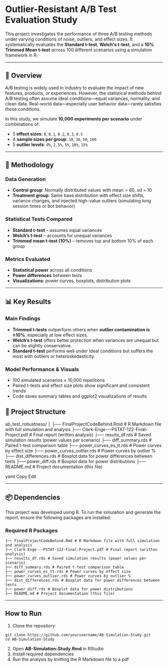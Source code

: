 # Outlier-Resistant A/B Test Evaluation Study


This project investigates the performance of three A/B testing methods under varying conditions of noise, outliers, and effect sizes. It systematically evaluates the **Standard t-test**, **Welch's t-test**, and a **10% Trimmed Mean t-test** across 100 different scenarios using a simulation framework in R.

---

## 📌 Overview

A/B testing is widely used in industry to evaluate the impact of new features, products, or experiences. However, the statistical methods behind A/B testing often assume ideal conditions—equal variances, normality, and clean data. Real-world data—especially user behavior data—rarely satisfies these conditions.

In this study, we simulate **10,000 experiments per scenario** under combinations of:

- 5 **effect sizes**: `0`, `0.1`, `0.2`, `0.3`, `0.5`
- 4 **sample sizes per group**: `10`, `30`, `50`, `100`
- 5 **outlier levels**: `0%`, `2.5%`, `5%`, `10%`, `15%`

---

## 🧪 Methodology

### Data Generation

- **Control group**: Normally distributed values with mean = 60, sd = 10
- **Treatment group**: Same base distribution with effect size shifts, variance changes, and injected high-value outliers (simulating long session times or bot behavior)

### Statistical Tests Compared

- **Standard t-test** – assumes equal variances
- **Welch’s t-test** – accounts for unequal variances
- **Trimmed mean t-test (10%)** – removes top and bottom 10% of each group

### Metrics Evaluated

- **Statistical power** across all conditions
- **Power differences** between tests
- **Visualizations**: power curves, boxplots, distribution plots

---

## 📊 Key Results

### Main Findings

- **Trimmed t-tests** outperform others when **outlier contamination is ≥10%**, especially at low effect sizes.
- **Welch’s t-test** offers better protection when variances are unequal but can be slightly conservative.
- **Standard t-test** performs well under ideal conditions but suffers the most with outliers or heteroskedasticity.

### Model Performance & Visuals

- 100 simulated scenarios × 10,000 repetitions
- Paired t-tests and effect size plots show significant and consistent trends
- Code saves summary tables and ggplot2 visualizations of results

## 📁 Project Structure

ab_test_robustness/
│
├── FinalProjectCodeBehind.Rmd # R Markdown file with full simulation and analysis
├── Clark-Enge---PSTAT-122-Final-Project.pdf # Final report (written analysis)
├── results_df.rds # Saved simulation results (power values per scenario)
├── diff_summary.rds # Paired t-test comparison table
├── power_curves_es_tt.rds # Power curves by effect size
├── power_curves_outlier.rds # Power curves by outlier %
├── dist_differences.rds # Boxplot data for power differences between tests
├── power_diff.rds # Boxplot data for power distributions
├── README.md # Project documentation (this file)

yaml
Copy
Edit

---

## 📦 Dependencies

This project was developed using R. To run the simulation and generate the report, ensure the following packages are installed:

### Required R Packages
```
├── FinalProjectCodeBehind.Rmd # R Markdown file with full simulation and analysis
├── Clark-Enge---PSTAT-122-Final-Project.pdf # Final report (written analysis)
├── results_df.rds # Saved simulation results (power values per scenario)
├── diff_summary.rds # Paired t-test comparison table
├── power_curves_es_tt.rds # Power curves by effect size
├── power_curves_outlier.rds # Power curves by outlier %
├── dist_differences.rds # Boxplot data for power differences between tests
├── power_diff.rds # Boxplot data for power distributions
├── README.md # Project documentation (this file)
```
---

## How to Run
1. Clone the repository:
```
git clone https://github.com/yourusername/AB-Simulation-Study.git
cd AB-Simulation-Study
```
2. Open **AB-Simulation-Study.Rmd** in RStudio
3. Install required dependencies
4. Run the analysis by knitting the R Markdown file to a pdf
